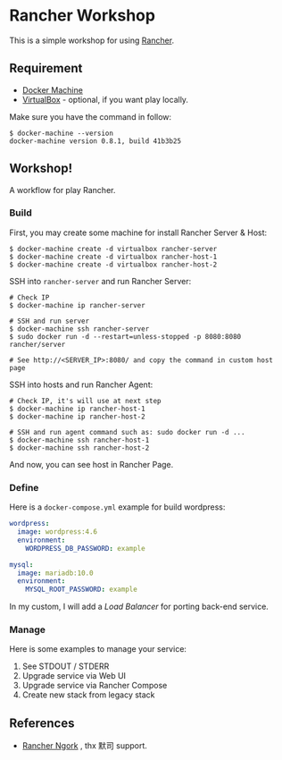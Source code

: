 # Rancher Workshop

This is a simple workshop for using [Rancher][].

## Requirement

* [Docker Machine][]
* [VirtualBox][] - optional, if you want play locally.

Make sure you have the command in follow:

```
$ docker-machine --version
docker-machine version 0.8.1, build 41b3b25
```

## Workshop!

A workflow for play Rancher.

### Build

First, you may create some machine for install Rancher Server & Host:

```
$ docker-machine create -d virtualbox rancher-server
$ docker-machine create -d virtualbox rancher-host-1
$ docker-machine create -d virtualbox rancher-host-2
```

SSH into `rancher-server` and run Rancher Server:

```
# Check IP
$ docker-machine ip rancher-server

# SSH and run server
$ docker-machine ssh rancher-server
$ sudo docker run -d --restart=unless-stopped -p 8080:8080 rancher/server

# See http://<SERVER_IP>:8080/ and copy the command in custom host page
```

SSH into hosts and run Rancher Agent:

```
# Check IP, it's will use at next step
$ docker-machine ip rancher-host-1
$ docker-machine ip rancher-host-2

# SSH and run agent command such as: sudo docker run -d ...
$ docker-machine ssh rancher-host-1
$ docker-machine ssh rancher-host-2
```

And now, you can see host in Rancher Page.

### Define

Here is a `docker-compose.yml` example for build wordpress:

```yml
wordpress:
  image: wordpress:4.6
  environment:
    WORDPRESS_DB_PASSWORD: example

mysql:
  image: mariadb:10.0
  environment:
    MYSQL_ROOT_PASSWORD: example
```

In my custom, I will add a *Load Balancer* for porting back-end service.

### Manage

Here is some examples to manage your service:

1. See STDOUT / STDERR
2. Upgrade service via Web UI
3. Upgrade service via Rancher Compose
4. Create new stack from legacy stack


## References

* [Rancher Ngork](https://github.com/jmcarbo/rancher-ngrok) , thx 默司 support.

[Docker Machine]: https://docs.docker.com/machine/
[Rancher]: http://rancher.com/
[VirtualBox]: https://www.virtualbox.org/
